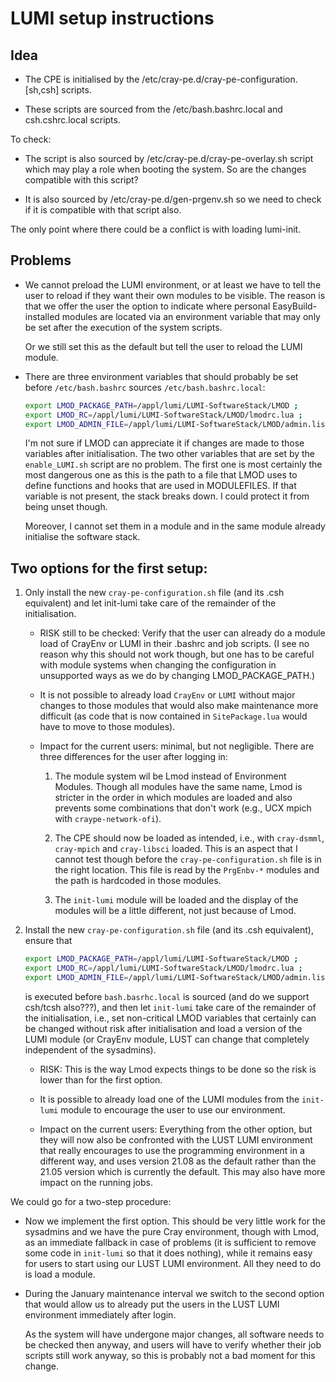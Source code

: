 # LUMI setup instructions

## Idea

  * The CPE is initialised by the /etc/cray-pe.d/cray-pe-configuration.[sh,csh] scripts.

  * These scripts are sourced from the /etc/bash.bashrc.local and csh.cshrc.local
    scripts.

To check:

  * The script is also sourced by /etc/cray-pe.d/cray-pe-overlay.sh script which may
    play a role when booting the system. So are the changes compatible with this script?

  * It is also sourced by /etc/cray-pe.d/gen-prgenv.sh so we need to check if it is
    compatible with that script also.

The only point where there could be a conflict is with loading lumi-init.


## Problems

  * We cannot preload the LUMI environment, or at least we have to tell the user to reload if
    they want their own modules to be visible. The reason is that we offer the user the option
    to indicate where personal EasyBuild-installed modules are located via an environment
    variable that may only be set after the execution of the system scripts.

    Or we still set this as the default but tell the user to reload the LUMI module.

  * There are three environment variables that should probably be set before `/etc/bash.bashrc`
    sources `/etc/bash.bashrc.local`:

    ```bash
    export LMOD_PACKAGE_PATH=/appl/lumi/LUMI-SoftwareStack/LMOD ;
    export LMOD_RC=/appl/lumi/LUMI-SoftwareStack/LMOD/lmodrc.lua ;
    export LMOD_ADMIN_FILE=/appl/lumi/LUMI-SoftwareStack/LMOD/admin.list ;
    ```

    I'm not sure if LMOD can appreciate it if changes are made to those variables after
    initialisation. The two other variables that are set by the `enable_LUMI.sh` script are no
    problem. The first one is most certainly the most dangerous one as this is the
    path to a file that LMOD uses to define functions and hooks that are used in MODULEFILES.
    If that variable is not present, the stack breaks down. I could protect it from
    being unset though.

    Moreover, I cannot set them in a module and in the same module already initialise
    the software stack.


## Two options for the first setup:

 1. Only install the new `cray-pe-configuration.sh` file (and its .csh equivalent)
    and let init-lumi take care of the remainder of the initialisation.

      * RISK still to be checked: Verify that the user can already do a module load
        of CrayEnv or LUMI in their .bashrc and job scripts. (I see no reason why this
        should not work though, but one has to be careful with module systems when
        changing the configuration in unsupported ways as we do by changing LMOD_PACKAGE_PATH.)

      * It is not possible to already load `CrayEnv` or `LUMI` without major changes to those
        modules that would also make maintenance more difficult (as code that is now contained
        in `SitePackage.lua` would have to move to those modules).

      * Impact for the current users: minimal, but not negligible. There are three differences
        for the user after logging in:

         1. The module system wil be Lmod instead of Environment Modules. Though all
            modules have the same name, Lmod is stricter in the order in which modules
            are loaded and also prevents some combinations that don't work (e.g., UCX
            mpich with `craype-network-ofi`).

         2. The CPE should now be loaded as intended, i.e., with `cray-dsmml`, `cray-mpich`
            and `cray-libsci` loaded. This is an aspect that I cannot test though before
            the `cray-pe-configuration.sh` file is in the right location. This file
            is read by the `PrgEnbv-*` modules and the path is hardcoded in those modules.

         3. The `init-lumi` module will be loaded and the display of the modules will be a
            little different, not just because of Lmod.

 2. Install the new `cray-pe-configuration.sh` file (and its .csh equivalent), ensure
    that

    ```bash
    export LMOD_PACKAGE_PATH=/appl/lumi/LUMI-SoftwareStack/LMOD ;
    export LMOD_RC=/appl/lumi/LUMI-SoftwareStack/LMOD/lmodrc.lua ;
    export LMOD_ADMIN_FILE=/appl/lumi/LUMI-SoftwareStack/LMOD/admin.list ;
    ```

    is executed before `bash.basrhc.local` is sourced (and do we support csh/tcsh also???),
    and then let `init-lumi` take care of the remainder of the initialisation, i.e.,
    set non-critical LMOD variables that certainly can be changed without risk after
    initialisation and load a version of the LUMI module (or CrayEnv module, LUST can
    change that completely independent of the sysadmins).

      * RISK: This is the way Lmod expects things to be done so the risk is lower than
        for the first option.

      * It is possible to already load one of the LUMI modules from the `init-lumi` module
        to encourage the user to use our environment.

      * Impact on the current users: Everything from the other option, but they will
        now also be confronted with the LUST LUMI environment that really encourages to use
        the programming environment in a different way, and uses version 21.08 as the default
        rather than the 21.05 version which is currently the default. This may also have more
        impact on the running jobs.

We could go for a two-step procedure:

  * Now we implement the first option. This should be very little work for the sysadmins
    and we have the pure Cray environment, though with Lmod, as an immediate fallback
    in case of problems (it is sufficient to remove some code in `init-lumi` so that
    it does nothing), while it remains easy for users to start using our LUST LUMI
    environment. All they need to do is load a module.

  * During the January maintenance interval we switch to the second option that would
    allow us to already put the users in the LUST LUMI environment immediately after
    login.

    As the system will have undergone major changes, all software needs to be checked
    then anyway, and users will have to verify whether their job scripts still work
    anyway, so this is probably not a bad moment for this change.

